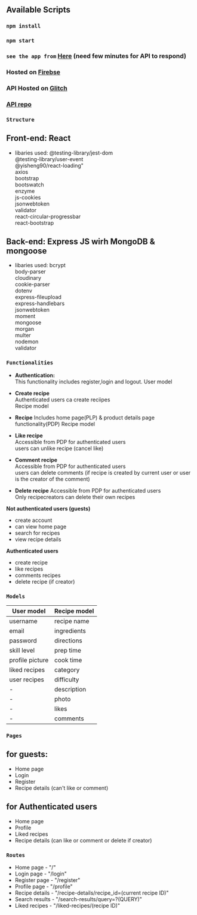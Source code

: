 ## Available Scripts

### `npm install`
### `npm start`

### `see the app from` [Here](https://recipesapp-cd316.web.app/ "website") (need few minutes for API to respond)
### Hosted on [Firebse](https://firebase.google.com/ "firebase")
### API Hosted on [Glitch](https://glitch.com/ "Glitch")
### [API repo](https://github.com/Nikolov0080/API_recipes "API repo")


### `Structure`

Front-end: React  
--------------
- libaries used:
 @testing-library/jest-dom  
 @testing-library/user-event  
 @yisheng90/react-loading"  
 axios  
 bootstrap  
 bootswatch  
 enzyme  
 js-cookies  
 jsonwebtoken  
 validator  
 react-circular-progressbar  
 react-bootstrap  
 
 Back-end: Express JS wirh MongoDB & mongoose
 ---------------
 - libaries used:
 bcrypt  
    body-parser  
    cloudinary  
    cookie-parser  
    dotenv  
    express-fileupload  
    express-handlebars  
    jsonwebtoken  
    moment  
    mongoose  
    morgan  
    multer  
    nodemon  
    validator  

### `Functionalities`   

- **Authentication:**  
This functionality includes register,login and logout.
User model  

- **Create recipe**   
Authenticated users ca create reciipes  
Recipe model  

- **Recipe**
Includes home page(PLP) & product details page functionality(PDP)
Recipe model

- **Like recipe**  
Accessible from PDP for authenticated users  
users can unlike recipe (cancel like)  

- **Comment recipe**  
 Accessible from PDP for authenticated users  
users can delete comments 
(if recipe is created by current user or user is the creator of the comment)   

- **Delete recipe**
Accessible from PDP for authenticated users  
Only recipecreators can delete their own recipes  

**Not authenticated users (guests)**  
- create account  
- can view home page  
- search for recipes  
- view recipe details  
 
 **Authenticated users**  
 - create recipe  
 - like recipes  
 - comments recipes  
 - delete recipe (if creator)  

 ### **`Models`**

User model       | Recipe model | 
-----------------|--------------|
username         |recipe name   |
email            |ingredients   |
password         |directions    |
skill level      |prep time     |
profile picture  |cook time     |
liked recipes    |category      |
user recipes     |difficulty    |
|-               |description   |
|-               |photo         |
|-               |likes         |
|-               |comments      |


 ### **`Pages`**
 
  for guests:
 --------------
 - Home page
 - Login 
 - Register
 - Recipe details (can't like or comment)
 
  for Authenticated users
  --------------
 - Home page
 - Profile
 - Liked recipes
 - Recipe details (can like or comment or delete if creator)
 
 ### **`Routes`**  
- Home page - "/"  
- Login page - "/login"
- Register page - "/register"
- Profile page - "/profile"
- Recipe details - "/recipe-details/recipe_id=(current recipe ID)"  
- Search results - "/search-results/query=?(QUERY)"  
- Liked recipes - "/liked-recipes/(recipe ID)"  
